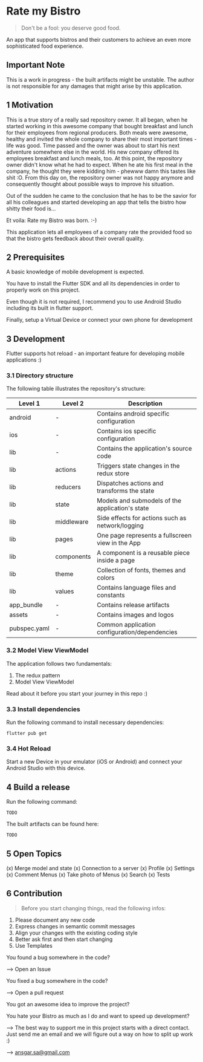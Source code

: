 # Rate my Bistro

> Don't be a fool: you deserve good food.

An app that supports bistros and their customers to achieve an even more sophisticated food experience.

## Important Note

This is a work in progress - the built artifacts might be unstable.
The author is not responsible for any damages that might arise by this
application.

## 1 Motivation

This is a true story of a really sad repository owner. It all began, when he started
working in this awesome company that bought breakfast and lunch for their employees
from regional producers. Both meals were awesome, healthy and invited the whole company 
to share their most important times - life was good.
Time passed and the owner was about to start his next adventure somewhere else in the world.
His new company offered its employees breakfast and lunch meals, too. At this point, the repository
owner didn't know what he had to expect. When he ate his first meal in the company, he thought
they were kidding him - phewww damn this tastes like shit :O. From this day on, the repository owner
was not happy anymore and consequently thought about possible ways to improve his situation. 

Out of the sudden he came to the conclusion that he has to be the savior for all his colleagues and
started developing an app that tells the bistro how shitty their food is...
 
Et voila: Rate my Bistro was born. :-)

This application lets all employees of a company rate the provided food so that the bistro gets 
feedback about their overall quality.

## 2 Prerequisites

A basic knowledge of mobile development is expected.

You have to install the Flutter SDK and all its dependencies in order to properly
work on this project. 

Even though it is not required, I recommend you to use Android Studio 
including its built in flutter support.

Finally, setup a Virtual Device or connect your own phone for development  

## 3 Development

Flutter supports hot reload - an important feature for developing mobile applications :)

### 3.1 Directory structure

The following table illustrates the repository's structure:

| Level 1     | Level 2    | Description                                      |
| ----------- | ---------- | ------------------------------------------------ |
| android     | -          | Contains android specific configuration          |
| ios         | -          | Contains ios specific configuration              |
| lib         | -          | Contains the application's source code           |
| lib         | actions    | Triggers state changes in the redux store        |
| lib         | reducers   | Dispatches actions and transforms the state      |
| lib         | state      | Models and submodels of the application's state  |
| lib         | middleware | Side effects for actions such as network/logging |
| lib         | pages      | One page represents a fullscreen view in the App |
| lib         | components | A component is a reusable piece inside a page    |
| lib         | theme      | Collection of fonts, themes and colors           |
| lib         | values     | Contains language files and constants            | 
| app_bundle  | -          | Contains release artifacts                       |
| assets      | -          | Contains images and logos                        |
| pubspec.yaml| -          | Common application configuration/dependencies    |

### 3.2 Model View ViewModel 

The application follows two fundamentals:

1) The redux pattern
2) Model View ViewModel

Read about it before you start your journey in this repo :)

### 3.3 Install dependencies

Run the following command to install necessary dependencies:
```shell
flutter pub get
```

### 3.4 Hot Reload

Start a new Device in your emulator (iOS or Android) and connect your Android Studio
with this device.

## 4 Build a release

Run the following command: 
```shell
TODO
```

The built artifacts can be found here:
```shell
TODO
```

## 5 Open Topics

(x) Merge model and state
(x) Connection to a server
(x) Profile
(x) Settings
(x) Comment Menus
(x) Take photo of Menus
(x) Search
(x) Tests 

## 6 Contribution

> Before you start changing things, read the following infos:

1. Please document any new code
2. Express changes in semantic commit messages
3. Align your changes with the existing coding style
4. Better ask first and then start changing
5. Use Templates
 
You found a bug somewhere in the code?

--> Open an Issue

You fixed a bug somewhere in the code?

--> Open a pull request 

You got an awesome idea to improve the project?

You hate your Bistro as much as I do and want to speed up development?

--> The best way to support me in this project starts with a direct contact.
Just send me an email and we will figure out a way on how to split up work :)

--> ansgar.sa@gmail.com

 
